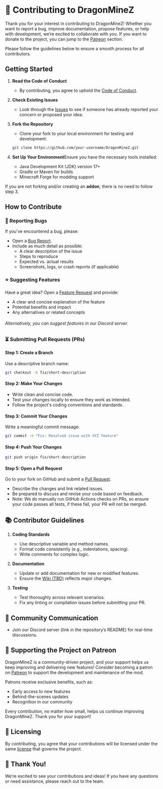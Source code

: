 # 🐉 Contributing to DragonMineZ

Thank you for your interest in contributing to DragonMineZ! Whether you want to report a bug, improve documentation,
propose features, or help with development, we’re excited to collaborate with you. If you want to donate to the project,
you can jump to the [Patreon](#-supporting-the-project-on-patreon) section.

Please follow the guidelines below to ensure a smooth process for all contributors.

## Getting Started

1. **Read the Code of Conduct**

   - By contributing, you agree to uphold the [Code of Conduct](/.github/CODE_OF_CONDUCT.md).
2. **Check Existing Issues**

   - Look through the [Issues](https://github.com/orgs/DragonMineZ/projects/5) to see if someone has already reported
     your concern or proposed your idea.
3. **Fork the Repository**

   - Clone your fork to your local environment for testing and development:

   ```bash
   git clone https://github.com/your-username/DragonMineZ.git
   ```
4. **Set Up Your Environment**Ensure you have the necessary tools installed:

   - Java Development Kit (JDK) version 17+
   - Gradle or Maven for builds
   - Minecraft Forge for modding support

If you are not forking and/or creating an **addon**, there is no need to follow step 3.

## How to Contribute

### 🐛 Reporting Bugs

If you’ve encountered a bug, please:

- Open a [Bug Report](https://github.com/DragonMineZ/DragonMineZ/issues/new?template=bug_report.yml).
- Include as much detail as possible:
  - A clear description of the issue
  - Steps to reproduce
  - Expected vs. actual results
  - Screenshots, logs, or crash reports (if applicable)

### ⭐ Suggesting Features

Have a great idea? Open
a [Feature Request](https://github.com/DragonMineZ/DragonMineZ/issues/new?template=feature_request.yml) and provide:

- A clear and concise explanation of the feature
- Potential benefits and impact
- Any alternatives or related concepts

###### Alternatively, you can suggest features in our Discord server.

### ⏳ Submitting Pull Requests (PRs)

#### Step 1: Create a Branch

Use a descriptive branch name:

```bash
git checkout -b fix/short-description
```

#### Step 2: Make Your Changes

- Write clean and concise code.
- Test your changes locally to ensure they work as intended.
- Follow the project's coding conventions and standards.

#### Step 3: Commit Your Changes

Write a meaningful commit message:

```bash
git commit -m "Fix: Resolved issue with XYZ feature"
```

#### Step 4: Push Your Changes

```bash
git push origin fix/short-description
```

#### Step 5: Open a Pull Request

Go to your fork on GitHub and submit a [Pull Request](https://github.com/DragonMineZ/DragonMineZ/pulls).

- Describe the changes and link related issues.
- Be prepared to discuss and revise your code based on feedback.
- Note: We do manually run GitHub Actions checks on PRs, so ensure your code passes all tests, if these fail, your PR
  will not be merged.

## 📚 Contributor Guidelines

1. **Coding Standards**

   - Use descriptive variable and method names.
   - Format code consistently (e.g., indentations, spacing).
   - Write comments for complex logic.
2. **Documentation**

   - Update or add documentation for new or modified features.
   - Ensure the [Wiki (TBD)](https://github.com/DragonMineZ/DragonMineZ/wiki) reflects major changes.
3. **Testing**

   - Test thoroughly across relevant scenarios.
   - Fix any linting or compilation issues before submitting your PR.

## 💬 Community Communication

- Join our Discord server (link in the repository’s README) for real-time discussions.

## 🫴 Supporting the Project on Patreon

DragonMineZ is a community-driven project, and your support helps us keep improving and delivering new features!
Consider becoming a patron on [Patreon](https://patreon.com/DragonMineZ) to support the development and maintenance of
the mod.

Patrons receive exclusive benefits, such as:

- Early access to new features
- Behind-the-scenes updates
- Recognition in our community

Every contribution, no matter how small, helps us continue improving DragonMineZ. Thank you for your support!

## 🧾 Licensing

By contributing, you agree that your contributions will be licensed under the same [license](/LICENSE) that governs the
project.

## 🙌 Thank You!

We’re excited to see your contributions and ideas! If you have any questions or need assistance, please reach out to the
team.
